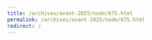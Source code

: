 ```yaml
---
title: /archives/avant-2025/node/675.html
permalink: /archives/avant-2025/node/675.html
redirect: /
---
```

